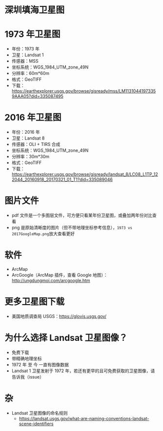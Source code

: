 
# 深圳填海卫星图



# 1973 年卫星图
- 年份：1973 年
- 卫星：Landsat 1
- 传感器：MSS
- 坐标系统：WGS_1984_UTM_zone_49N
- 分辨率：60m*60m
- 格式：GeoTIFF
- 下载：https://earthexplorer.usgs.gov/browse/gisready/mss/LM11310441973359AAA05?did=335087495



# 2016 年卫星图
- 年份：2016 年
- 卫星：Landsat 8
- 传感器：OLI + TIRS 合成
- 坐标系统：WGS_1984_UTM_zone_49N
- 分辨率：30m*30m
- 格式：GeoTIFF
- 下载：https://earthexplorer.usgs.gov/browse/gisready/landsat_8/LC08_L1TP_122044_20160918_20170321_01_T1?did=335089046



# 图片文件
- pdf 文件是一个多图层文件，可方便只看某年份卫星图，或叠加两年份对比查看
- png 是原始清晰度的图片（但不带地理坐标参考信息），`1973 vs 2017GoogleMap.png`放大查看更好



# 软件
- ArcMap
- ArcGoogle（ArcMap 插件，查看 Google 地图）：http://ungdungmoi.com/arcgoogle.htm



# 更多卫星图下载
- 美国地质调查局 USGS：https://glovis.usgs.gov/



# 为什么选择 Landsat 卫星图像？
- 免费下载
- 带精确地理坐标
- 1972 年 至 今 一直有图像数据
- Landsat 1 卫星发射于 1972 年，若还有更早的且可免费获取的卫星图像，请告诉我（issue）


# 杂
- Landsat 卫星图像的命名规则
  - https://landsat.usgs.gov/what-are-naming-conventions-landsat-scene-identifiers

